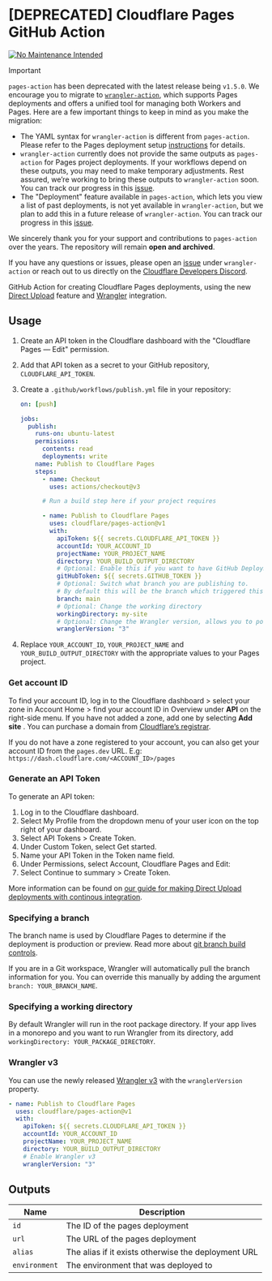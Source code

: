 # [DEPRECATED] Cloudflare Pages GitHub Action

[![No Maintenance Intended](http://unmaintained.tech/badge.svg)](http://unmaintained.tech/)

> [!IMPORTANT]  
> `pages-action` has been deprecated with the latest release being `v1.5.0`. We encourage you to migrate to [`wrangler-action`](https://github.com/cloudflare/wrangler-action), which supports Pages deployments and offers a unified tool for managing both Workers and Pages.
> Here are a few important things to keep in mind as you make the migration:
> - The YAML syntax for `wrangler-action` is different from `pages-action`. Please refer to the Pages deployment setup [instructions](https://github.com/cloudflare/wrangler-action?tab=readme-ov-file#deploy-your-pages-site-production--preview) for details.
> - `wrangler-action` currently does not provide the same outputs as `pages-action` for Pages project deployments. If your workflows depend on these outputs, you may need to make temporary adjustments. Rest assured, we’re working to bring these outputs to `wrangler-action` soon. You can track our progress in this [issue](https://github.com/cloudflare/wrangler-action/issues/300).
> - The "Deployment" feature available in `pages-action`, which lets you view a list of past deployments, is not yet available in `wrangler-action`, but we plan to add this in a future release of `wrangler-action`. You can track our progress in this [issue](https://github.com/cloudflare/wrangler-action/issues/301).
>
> We sincerely thank you for your support and contributions to `pages-action` over the years. The repository will remain **open and archived**.
>
> If you have any questions or issues, please open an [issue](https://github.com/cloudflare/wrangler-action/issues) under `wrangler-action` or reach out to us directly on the [Cloudflare Developers Discord](https://discord.com/invite/cloudflaredev).

GitHub Action for creating Cloudflare Pages deployments, using the new [Direct Upload](https://developers.cloudflare.com/pages/platform/direct-upload/) feature and [Wrangler](https://developers.cloudflare.com/pages/platform/direct-upload/#wrangler-cli) integration.

## Usage

1. Create an API token in the Cloudflare dashboard with the "Cloudflare Pages — Edit" permission.
1. Add that API token as a secret to your GitHub repository, `CLOUDFLARE_API_TOKEN`.
1. Create a `.github/workflows/publish.yml` file in your repository:

   ```yml
   on: [push]

   jobs:
     publish:
       runs-on: ubuntu-latest
       permissions:
         contents: read
         deployments: write
       name: Publish to Cloudflare Pages
       steps:
         - name: Checkout
           uses: actions/checkout@v3

         # Run a build step here if your project requires

         - name: Publish to Cloudflare Pages
           uses: cloudflare/pages-action@v1
           with:
             apiToken: ${{ secrets.CLOUDFLARE_API_TOKEN }}
             accountId: YOUR_ACCOUNT_ID
             projectName: YOUR_PROJECT_NAME
             directory: YOUR_BUILD_OUTPUT_DIRECTORY
             # Optional: Enable this if you want to have GitHub Deployments triggered
             gitHubToken: ${{ secrets.GITHUB_TOKEN }}
             # Optional: Switch what branch you are publishing to.
             # By default this will be the branch which triggered this workflow
             branch: main
             # Optional: Change the working directory
             workingDirectory: my-site
             # Optional: Change the Wrangler version, allows you to point to a specific version or a tag such as `beta`
             wranglerVersion: "3"
   ```

1. Replace `YOUR_ACCOUNT_ID`, `YOUR_PROJECT_NAME` and `YOUR_BUILD_OUTPUT_DIRECTORY` with the appropriate values to your Pages project.

### Get account ID

To find your account ID, log in to the Cloudflare dashboard > select your zone in Account Home > find your account ID in Overview under **API** on the right-side menu. If you have not added a zone, add one by selecting **Add site** . You can purchase a domain from [Cloudflare’s registrar](https://developers.cloudflare.com/registrar/).

If you do not have a zone registered to your account, you can also get your account ID from the `pages.dev` URL. E.g: `https://dash.cloudflare.com/<ACCOUNT_ID>/pages`

### Generate an API Token

To generate an API token:

1. Log in to the Cloudflare dashboard.
2. Select My Profile from the dropdown menu of your user icon on the top right of your dashboard.
3. Select API Tokens > Create Token.
4. Under Custom Token, select Get started.
5. Name your API Token in the Token name field.
6. Under Permissions, select Account, Cloudflare Pages and Edit:
7. Select Continue to summary > Create Token.

More information can be found on [our guide for making Direct Upload deployments with continous integration](https://developers.cloudflare.com/pages/how-to/use-direct-upload-with-continuous-integration/#use-github-actions).

### Specifying a branch

The branch name is used by Cloudflare Pages to determine if the deployment is production or preview. Read more about
[git branch build controls](https://developers.cloudflare.com/pages/platform/branch-build-controls/#branch-build-controls).

If you are in a Git workspace, Wrangler will automatically pull the branch information for you. You can override this
manually by adding the argument `branch: YOUR_BRANCH_NAME`.

### Specifying a working directory

By default Wrangler will run in the root package directory. If your app lives in a monorepo and you want to run Wrangler from its directory, add `workingDirectory: YOUR_PACKAGE_DIRECTORY`.

### Wrangler v3

You can use the newly released [Wrangler v3](https://blog.cloudflare.com/wrangler3/) with the `wranglerVersion` property.

```yaml
- name: Publish to Cloudflare Pages
  uses: cloudflare/pages-action@v1
  with:
    apiToken: ${{ secrets.CLOUDFLARE_API_TOKEN }}
    accountId: YOUR_ACCOUNT_ID
    projectName: YOUR_PROJECT_NAME
    directory: YOUR_BUILD_OUTPUT_DIRECTORY
    # Enable Wrangler v3
    wranglerVersion: "3"
```

## Outputs

| Name          | Description                                         |
| ------------- | --------------------------------------------------- |
| `id`          | The ID of the pages deployment                      |
| `url`         | The URL of the pages deployment                     |
| `alias`       | The alias if it exists otherwise the deployment URL |
| `environment` | The environment that was deployed to                |
